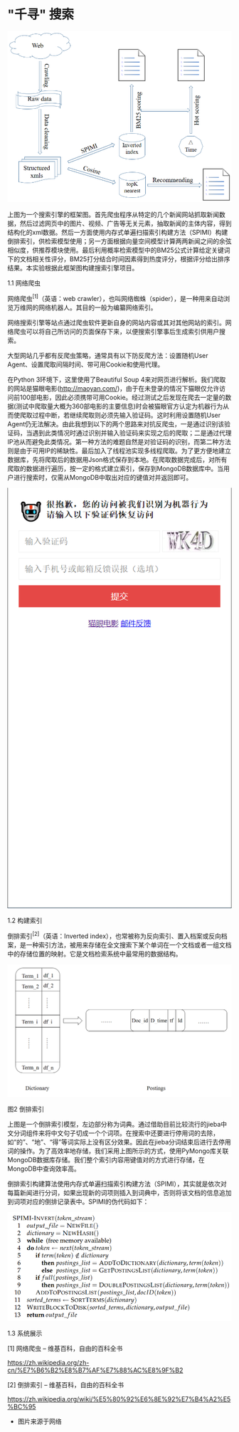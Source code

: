 # "千寻" 搜索

![search_engine](/statics/search_engine.png)

上图为一个搜索引擎的框架图。首先爬虫程序从特定的几个新闻网站抓取新闻数据，然后过滤网页中的图片、视频、广告等无关元素，抽取新闻的主体内容，得到结构化的xml数据。然后一方面使用内存式单遍扫描索引构建方法（SPIMI）构建倒排索引，供检索模型使用；另一方面根据向量空间模型计算两两新闻之间的余弦相似度，供推荐模块使用。最后利用概率检索模型中的BM25公式计算给定关键词下的文档相关性评分，BM25打分结合时间因素得到热度评分，根据评分给出排序结果。本实验根据此框架图构建搜索引擎项目。



1.1  网络爬虫

网络爬虫<sup>[1]</sup>（英语：web crawler），也叫网络蜘蛛（spider），是一种用来自动浏览万维网的网络机器人。其目的一般为编纂网络索引。

网络搜索引擎等站点通过爬虫软件更新自身的网站内容或其对其他网站的索引。网络爬虫可以将自己所访问的页面保存下来，以便搜索引擎事后生成索引供用户搜索。

大型网站几乎都有反爬虫策略，通常具有以下防反爬方法：设置随机User Agent、设置爬取间隔时间、带可用Cookie和使用代理。

在Python 3环境下，这里使用了Beautiful Soup 4来对网页进行解析。我们爬取的网站是猫眼电影(http://maoyan.com/)，由于在未登录的情况下猫眼仅允许访问前100部电影，因此必须携带可用Cookie。经过测试之后发现在爬去一定量的数据(测试中爬取量大概为360部电影的主要信息)时会被猫眼官方认定为机器行为从而使爬取过程中断，若继续爬取则必须先输入验证码。这时利用设置随机User Agent仍无法解决。由此我想到以下的两个思路来对抗反爬虫，一是通过识别该验证码，当遇到此类情况时通过识别并输入验证码来实现之后的爬取；二是通过代理IP池从而避免此类情况。第一种方法的难题自然是对验证码的识别，而第二种方法则是由于可用IP的稀缺性。最后加入了线程池实现多线程爬取。为了更方便地建立数据库，先将爬取后的数据用Json格式保存到本地。在爬取数据完成后，对所有爬取的数据进行遍历，按一定的格式建立索引，保存到MongoDB数据库中。当用户进行搜索时，仅需从MongoDB中取出对应的键值对并返回即可。

![anti_crawler](statics/anti_crawler.png) 

1.2  构建索引

倒排索引<sup>[2]</sup>（英语：Inverted index），也常被称为反向索引、置入档案或反向档案，是一种索引方法，被用来存储在全文搜索下某个单词在一个文档或者一组文档中的存储位置的映射。它是文档检索系统中最常用的数据结构。

![inverted_index](statics/inverted_index.png)

图2 倒排索引

 

上图是一个倒排索引模型，左边部分称为词典。通过借助目前比较流行的jieba中文分词组件来将中文句子切成一个个词项。在搜索中还要进行停用词的去除，如“的”、“地”、“得”等词实际上没有区分效果。因此在jieba分词结束后进行去停用词的操作。为了高效率地存储，我们采用上图所示的方式，使用PyMongo库关联MongoDB数据库存储。我们整个索引内容用键值对的方式进行存储，在MongoDB中查询效率高。

倒排索引构建算法使用内存式单遍扫描索引构建方法（SPIMI），其实就是依次对每篇新闻进行分词，如果出现新的词项则插入到词典中，否则将该文档的信息追加到词项对应的倒排记录表中。SPIMI的伪代码如下：

![spimi](statics/spimi.png)

 

1.3  系统展示

 

 

[1] 网络爬虫 – 维基百科，自由的百科全书

<https://zh.wikipedia.org/zh-cn/%E7%B6%B2%E8%B7%AF%E7%88%AC%E8%9F%B2>

 

[2] 倒排索引 – 维基百科，自由的百科全书

https://zh.wikipedia.org/wiki/%E5%80%92%E6%8E%92%E7%B4%A2%E5%BC%95

* 图片来源于网络

 
